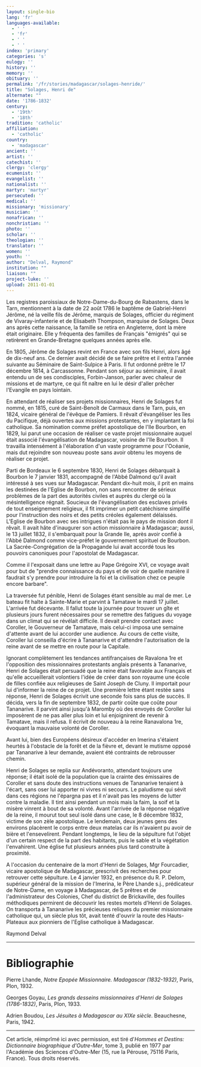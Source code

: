 ```yaml
---
layout: single-bio
lang: 'fr'
languages-available:
  - ' '
  - 'fr'
  - ' '
  - ' '
index: 'primary'
categories: 's'
eulogy: ''
history: ''
memory: ''
obituary: ''
permalink: '/fr/stories/madagascar/solages-henride/'
title: "Solages, Henri de"
alternate: ""
date: '1786-1832'
century:
  - '19th'
  - '18th'
tradition: 'catholic'
affiliation:
  - 'catholic'
country:
  - 'madagascar'
ancient: ''
artist: ''
catechist: ''
clergy: 'clergy'
ecumenist: ''
evangelist: ''
nationalist: ''
martyr: 'martyr'
persecuted: ''
medical: ''
missionary: 'missionary'
musician: ''
nonafrican: ''
nonchristian: ''
photo: ''
scholar: ''
theologian: ''
translator: ''
women: ''
youth: ''
author: "Delval, Raymond"
institution: ""
liaison: ""
project-luke: ''
upload: 2011-01-01
---
```




Les registres paroissiaux de Notre-Dame-du-Bourg de Rabastens, dans le Tarn, mentionnent à la date de 22 août 1786 le baptême de Gabriel-Henri Jérôme, né la veille fils de Jérôme, marquis de Solages, officier du régiment de Vivaray-infanterie et de Elisabeth Thompson, marquise de Solages. Deux ans après cette naissance, la famille se retira en Angleterre, dont la mère était originaire. Elle y fréquenta des familles de Français "émigrés" qui se retirèrent en Grande-Bretagne quelques années après elle.

En 1805, Jérôme de Solages revint en France avec son fils Henri, alors âgé de dix-neuf ans. Ce dernier avait décidé de se faire prêtre et il entra l'année suivante au Séminaire de Saint-Sulpice à Paris. Il fut ordonné prêtre le 17 décembre 1814, à Carcassonne. Pendant son séjour au séminaire, il avait entendu un de ses condisciples, Forbin-Janson, parler avec chaleur de missions et de martyre, ce qui fit naître en lui le désir d'aller prêcher l'Evangile en pays lointain.

En attendant de réaliser ses projets missionnaires, Henri de Solages fut nommé, en 1815, curé de Saint-Benoît de Carmaux dans le Tarn, puis, en 1824, vicaire général de l'évêque de Pamiers. Il rêvait d'évangéliser les îles du Pacifique, déjà ouvertes aux missions protestantes, en y implantant la foi catholique. Sa nomination comme préfet apostolique de l'Ile Bourbon, en 1829, lui parut une occasion de réaliser ce vaste projet missionnaire auquel était associé l'évangélisation de Madagascar, voisine de l'Ile Bourbon. Il travailla intensément à l'élaboration d'un vaste programme pour l'Océanie, mais dut rejoindre son nouveau poste sans avoir obtenu les moyens de réaliser ce projet.

Parti de Bordeaux le 6 septembre 1830, Henri de Solages débarquait à Bourbon le 7 janvier 1831, accompagné de l'Abbé Dalmond qu'il avait intéressé à ses vues sur Madagascar. Pendant dix-huit mois, il prit en mains les destinées de l'Eglise de Bourbon, non sans rencontrer de sérieux problèmes de la part des autorités civiles et auprès du clergé où la mésintelligence régnait. Soucieux de l'évangélisation des esclaves privés de tout enseignement religieux, il fit imprimer un petit catéchisme simplifié pour l'instruction des noirs et des petits créoles également délaissés. L'Eglise de Bourbon avec ses intrigues n'était pas le pays de mission dont il rêvait. Il avait hâte d'inaugurer son action missionnaire à Madagascar; aussi, le 13 juillet 1832, il s'embarquait pour la Grande Ile, après avoir confié à l'Abbé Dalmond comme vice-préfet le gouvernement spirituel de Bourbon. La Sacrée-Congrégation de la Propagande lui avait accordé tous les pouvoirs canoniques pour l'apostolat de Madagascar.

Comme il l'exposait dans une lettre au Pape Grégoire XVI, ce voyage avait pour but de "prendre connaissance du pays et de voir de quelle manière il faudrait s'y prendre pour introduire la foi et la civilisation chez ce peuple encore barbare".

La traversée fut pénible, Henri de Solages étant sensible au mal de mer. Le bateau fit halte à Sainte-Marie et parvint à Tamatave le mardi 17 juillet. L'arrivée fut décevante. Il fallut toute la journée pour trouver un gîte et plusieurs jours furent nécessaires pour se remettre des fatigues du voyage dans un climat qui se révélait difficile. Il devait prendre contact avec Coroller, le Gouverneur de Tamatave, mais celui-ci imposa une semaine d'attente avant de lui accorder une audience. Au cours de cette visite, Coroller lui conseilla d'écrire à Tananarive et d'attendre l'autorisation de la reine avant de se mettre en route pour la Capitale.

Ignorant complètement les tendances antifrançaises de Ravalona 1re et l'opposition des missionnaires protestants anglais présents à Tananarive, Henri de Solages était persuadé que la reine était favorable aux Français et qu'elle accueillerait volontiers l'idée de créer dans son royaume une école de filles confiée aux religieuses de Saint Joseph de Cluny. Il importait pour lui d'informer la reine de ce projet. Une première lettre étant restée sans réponse, Henri de Solages écrivit une seconde fois sans plus de succès. Il décida, vers la fin de septembre 1832, de partir coûte que coûte pour Tananarive. Il parvint ainsi jusqu'à Maromby où des envoyés de Coroller lui imposèrent de ne pas aller plus loin et lui enjoignirent de revenir à Tamatave, mais il refusa. Il écrivit de nouveau à la reine Ranavalona 1re, évoquant la mauvaise volonté de Coroller.

Avant lui, bien des Européens désireux d'accéder en Imerina s'étaient heurtés à l'obstacle de la forêt et de la fièvre et, devant le mutisme opposé par Tananarive à leur demande, avaient été contraints de rebrousser chemin.

Henri de Solages se replia sur Andévoranto, attendant toujours une réponse; il était isolé de la population que la crainte des émissaires de Coroller et sans doute des instructions venues de Tananarive tenaient à l'écart, sans oser lui apporter ni vivres ni secours. Le paludisme qui sévit dans ces régions ne l'épargna pas et il n'avait pas les moyens de lutter contre la maladie. Il tint ainsi pendant un mois mais la faim, la soif et la misère vinrent à bout de sa volonté. Avant l'arrivée de la réponse négative de la reine, il mourut tout seul isolé dans une case, le 8 décembre 1832, victime de son zèle apostolique. Le lendemain, deux jeunes gens des environs placèrent le corps entre deux matelas car ils n'avaient pu avoir de bière et l'ensevelirent. Pendant longtemps, le lieu de la sépulture fut l'objet d'un certain respect de la part des habitants, puis le sable et la végétation l'envahirent. Une église fut plusieurs années plus tard construite à proximité.

A l'occasion du centenaire de la mort d'Henri de Solages, Mgr Fourcadier, vicaire apostolique de Madagascar, prescrivit des recherches pour retrouver cette sépulture. Le 4 janvier 1932, en présence du R. P. Delom, supérieur général de la mission de l'Imerina, le Père Lhande s.j., prédicateur de Notre-Dame, en voyage à Madagascar, de 5 prêtres et de l'administrateur des Colonies, Chef du district de Brickaville, des fouilles méthodiques permirent de découvrir les restes mortels d'Henri de Solages. On transporta à Tananarive les précieuses reliques du premier missionnaire catholique qui, un siècle plus tôt, avait tenté d'ouvrir la route des Hauts-Plateaux aux pionniers de l'Eglise catholique à Madagascar.

Raymond Delval

---

# Bibliographie

Pierre Lhande, *Notre Epopée Missionnaire. Madagascar (1832-1932)*, Paris, Plon, 1932.

Georges Goyau, *Les grands desseins missionnaires d'Henri de Solages (1786-1832)*, Paris, Plon, 1933.

Adrien Boudou, *Les Jésuites à Madagascar au XIXe siècle*. Beauchesne, Paris, 1942.

---

Cet article, réimprîmé ici avec permission, est tiré d'*Hommes et Destins: Dictionnaire biographique d'Outre-Mer*, tome 3, publié en 1977 par l'Académie des Sciences d'Outre-Mer (15, rue la Pérouse, 75116 Paris, France). Tous droits réservés.
